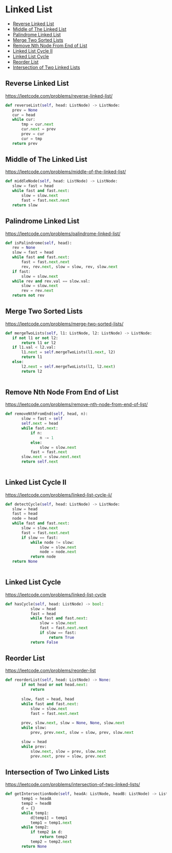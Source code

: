 # Linked List

 + [Reverse Linked List](#reverse-linked-list)
 + [Middle of The Linked List](#middle-of-the-linked-list)
 + [Palindrome Linked List](#palindrome-linked-list)
 + [Merge Two Sorted Lists](#merge-two-sorted-lists)
 + [Remove Nth Node From End of List](#remove-nth-node-from-end-of-list)
 + [Linked List Cycle II](#linked-list-cycle-ii)
 + [Linked List Cycle](#linked-list-cycle)
 + [Reorder List](#reorder-list)
 + [Intersection of Two Linked Lists](#intersection-of-two-linked-lists)
 
 ## Reverse Linked List

 https://leetcode.com/problems/reverse-linked-list/

 ```python
def reverseList(self, head: ListNode) -> ListNode: 
    prev = None
    cur = head
    while cur:
        tmp = cur.next
        cur.next = prev
        prev = cur
        cur = tmp
    return prev       
 ```

## Middle of The Linked List

https://leetcode.com/problems/middle-of-the-linked-list/

 ```python
def middleNode(self, head: ListNode) -> ListNode:
    slow = fast = head
    while fast and fast.next:
        slow = slow.next
        fast = fast.next.next
    return slow    
 ```

## Palindrome Linked List

https://leetcode.com/problems/palindrome-linked-list/

 ```python
def isPalindrome(self, head):
    rev = None
    slow = fast = head
    while fast and fast.next:
        fast = fast.next.next
        rev, rev.next, slow = slow, rev, slow.next
    if fast:
        slow = slow.next
    while rev and rev.val == slow.val:
        slow = slow.next
        rev = rev.next
    return not rev
 ```

## Merge Two Sorted Lists

https://leetcode.com/problems/merge-two-sorted-lists/

 ```python
def mergeTwoLists(self, l1: ListNode, l2: ListNode) -> ListNode:
    if not l1 or not l2:
        return l1 or l2
    if l1.val < l2.val:
        l1.next = self.mergeTwoLists(l1.next, l2)
        return l1
    else:
        l2.next = self.mergeTwoLists(l1, l2.next)
        return l2
    
 ```

## Remove Nth Node From End of List

https://leetcode.com/problems/remove-nth-node-from-end-of-list/

 ```python
def removeNthFromEnd(self, head, n):
        slow = fast = self
        self.next = head
        while fast.next:
            if n:
                n -= 1
            else:
                slow = slow.next
            fast = fast.next
        slow.next = slow.next.next
        return self.next 
    
 ```

## Linked List Cycle II

https://leetcode.com/problems/linked-list-cycle-ii/

 ```python
def detectCycle(self, head: ListNode) -> ListNode:
    slow = head
    fast = head
    node = head
    while fast and fast.next:
        slow = slow.next
        fast = fast.next.next
        if slow == fast:
            while node != slow:
                slow = slow.next
                node = node.next
            return node
    return None
    
 ```

## Linked List Cycle

https://leetcode.com/problems/linked-list-cycle

 ```python
def hasCycle(self, head: ListNode) -> bool:
            slow = head
            fast = head
            while fast and fast.next:
                slow = slow.next
                fast = fast.next.next
                if slow == fast:
                    return True
            return False
 ```

## Reorder List

https://leetcode.com/problems/reorder-list

 ```python
def reorderList(self, head: ListNode) -> None:
        if not head or not head.next:
            return
        
        slow, fast = head, head
        while fast and fast.next:
            slow = slow.next
            fast = fast.next.next
        
        prev, slow.next, slow = None, None, slow.next
        while slow:
            prev, prev.next, slow = slow, prev, slow.next

        slow = head
        while prev:
            slow.next, slow = prev, slow.next
            prev.next, prev = slow, prev.next
 ```

## Intersection of Two Linked Lists

https://leetcode.com/problems/intersection-of-two-linked-lists/

 ```python
def getIntersectionNode(self, headA: ListNode, headB: ListNode) -> ListNode:
        temp1 = headA
        temp2 = headB
        d = {}
        while temp1:
            d[temp1] = temp1
            temp1 = temp1.next
        while temp2:
            if temp2 in d:
                return temp2
            temp2 = temp2.next
        return None
 ```